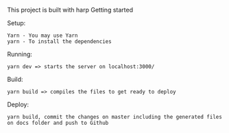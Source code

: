 This project is built with harp Getting started

Setup:

    Yarn - You may use Yarn
    yarn - To install the dependencies

Running:

    yarn dev => starts the server on localhost:3000/

Build:

    yarn build => compiles the files to get ready to deploy

Deploy:

    yarn build, commit the changes on master including the generated files on docs folder and push to Github
